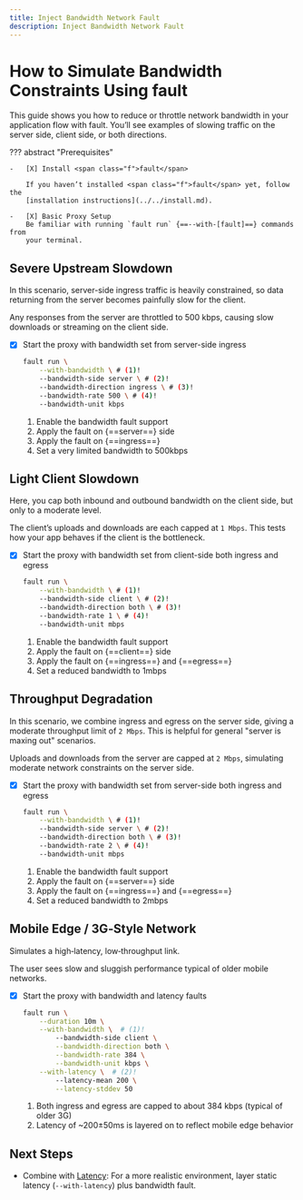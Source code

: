 ```yaml
---
title: Inject Bandwidth Network Fault
description: Inject Bandwidth Network Fault
---
```


# How to Simulate Bandwidth Constraints Using <span class="f">fault</span>

This guide shows you how to reduce or throttle network bandwidth in your
application flow with <span class="f">fault</span>. You’ll see examples of slowing traffic on the
server side, client side, or both directions.

??? abstract "Prerequisites"

    -   [X] Install <span class="f">fault</span>

        If you haven’t installed <span class="f">fault</span> yet, follow the
        [installation instructions](../../install.md).

    -   [X] Basic Proxy Setup
        Be familiar with running `fault run` {==--with-[fault]==} commands from
        your terminal.

## Severe Upstream Slowdown

In this scenario, server-side ingress traffic is heavily constrained, so data
returning from the server becomes painfully slow for the client.

Any responses from the server are throttled to 500 kbps, causing slow downloads
or streaming on the client side.

-   [X] Start the proxy with bandwidth set from server-side ingress

    ```bash
    fault run \
        --with-bandwidth \ # (1)!
        --bandwidth-side server \ # (2)!
        --bandwidth-direction ingress \ # (3)!
        --bandwidth-rate 500 \ # (4)!
        --bandwidth-unit kbps
    ```

    1.  Enable the bandwidth fault support
    2.  Apply the fault on {==server==} side
    3.  Apply the fault on {==ingress==}
    4.  Set a very limited bandwidth to 500kbps

## Light Client Slowdown

Here, you cap both inbound and outbound bandwidth on the client side, but only
to a moderate level.

The client’s uploads and downloads are each capped at `1 Mbps`. This tests how
your app behaves if the client is the bottleneck.

-   [X] Start the proxy with bandwidth set from client-side both ingress and egress

    ```bash
    fault run \
        --with-bandwidth \ # (1)!
        --bandwidth-side client \ # (2)!
        --bandwidth-direction both \ # (3)!
        --bandwidth-rate 1 \ # (4)!
        --bandwidth-unit mbps
    ```

    1.  Enable the bandwidth fault support
    2.  Apply the fault on {==client==} side
    3.  Apply the fault on {==ingress==} and {==egress==}
    4.  Set a reduced bandwidth to 1mbps

## Throughput Degradation

In this scenario, we combine ingress and egress on the server side, giving a
moderate throughput limit of `2 Mbps`. This is helpful for general
"server is maxing out" scenarios.

Uploads and downloads from the server are capped at `2 Mbps`, simulating
moderate network constraints on the server side.

-   [X] Start the proxy with bandwidth set from server-side both ingress and egress

    ```bash
    fault run \
        --with-bandwidth \ # (1)!
        --bandwidth-side server \ # (2)!
        --bandwidth-direction both \ # (3)!
        --bandwidth-rate 2 \ # (4)!
        --bandwidth-unit mbps
    ```

    1.  Enable the bandwidth fault support
    2.  Apply the fault on {==server==} side
    3.  Apply the fault on {==ingress==} and {==egress==}
    4.  Set a reduced bandwidth to 2mbps

## Mobile Edge / 3G‐Style Network

Simulates a high‐latency, low‐throughput link.

The user sees slow and sluggish performance typical of older mobile networks.

-   [X] Start the proxy with bandwidth and latency faults

    ```bash
    fault run \
        --duration 10m \
        --with-bandwidth \  # (1)!
            --bandwidth-side client \
            --bandwidth-direction both \
            --bandwidth-rate 384 \
            --bandwidth-unit kbps \
        --with-latency \  # (2)!
            --latency-mean 200 \
            --latency-stddev 50
    ```

    1. Both ingress and egress are capped to about 384 kbps (typical of older 3G)
    2. Latency of ~200±50ms is layered on to reflect mobile edge behavior

## Next Steps

- Combine with [Latency](./configure-latency.md): For a more realistic
  environment, layer static latency (`--with-latency`) plus bandwidth fault.
